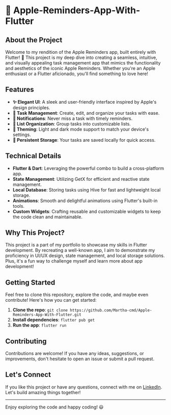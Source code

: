 # 📝 Apple-Reminders-App-With-Flutter

## About the Project
Welcome to my rendition of the Apple Reminders app, built entirely with Flutter! 🚀 This project is my deep dive into creating a seamless, intuitive, and visually appealing task management app that mimics the functionality and aesthetics of the iconic Apple Reminders. Whether you're an Apple enthusiast or a Flutter aficionado, you'll find something to love here!

## Features
- **✨ Elegant UI**: A sleek and user-friendly interface inspired by Apple's design principles.
- **📅 Task Management**: Create, edit, and organize your tasks with ease.
- **🔔 Notifications**: Never miss a task with timely reminders.
- **📂 List Organization**: Group tasks into customizable lists.
- **🎨 Theming**: Light and dark mode support to match your device's settings.
- **💾 Persistent Storage**: Your tasks are saved locally for quick access.

## Technical Details
- **Flutter & Dart**: Leveraging the powerful combo to build a cross-platform app.
- **State Management**: Utilizing GetX for efficient and reactive state management.
- **Local Database**: Storing tasks using Hive for fast and lightweight local storage.
- **Animations**: Smooth and delightful animations using Flutter's built-in tools.
- **Custom Widgets**: Crafting reusable and customizable widgets to keep the code clean and maintainable.

## Why This Project?
This project is a part of my portfolio to showcase my skills in Flutter development. By recreating a well-known app, I aim to demonstrate my proficiency in UI/UX design, state management, and local storage solutions. Plus, it's a fun way to challenge myself and learn more about app development!

## Getting Started
Feel free to clone this repository, explore the code, and maybe even contribute! Here's how you can get started:
1. **Clone the repo**: `git clone https://github.com/Martha-cmd/Apple-Reminders-App-With-Flutter.git`
2. **Install dependencies**: `flutter pub get`
3. **Run the app**: `flutter run`

## Contributing
Contributions are welcome! If you have any ideas, suggestions, or improvements, don't hesitate to open an issue or submit a pull request.

## Let's Connect
If you like this project or have any questions, connect with me on [LinkedIn](www.linkedin.com/in/marthaln). Let's build amazing things together!

---

Enjoy exploring the code and happy coding! 😃

